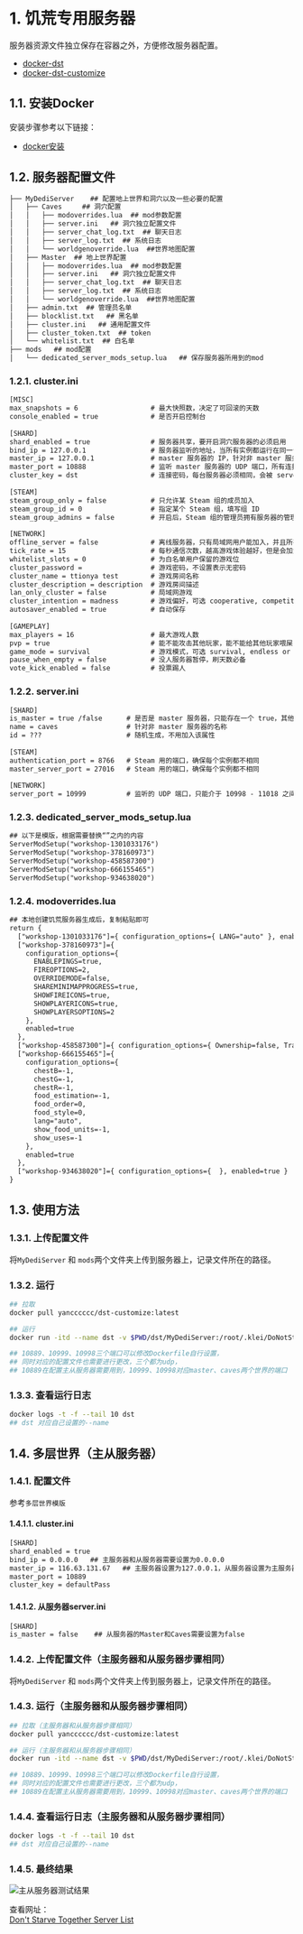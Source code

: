 # 1. 饥荒专用服务器
服务器资源文件独立保存在容器之外，方便修改服务器配置。

- [docker-dst](https://github.com/yanxin152133/docker-dst)
- [docker-dst-customize](https://github.com/yanxin152133/docker-dst-customize)

## 1.1. 安装Docker
安装步骤参考以下链接：     
- [docker安装](https://yanxin152133.github.io/notes/#/notes/Docker/%E6%95%99%E7%A8%8B/Docker%E5%AE%89%E8%A3%85)
## 1.2. 服务器配置文件
```html
├── MyDediServer    ## 配置地上世界和洞穴以及一些必要的配置
│   ├── Caves     ## 洞穴配置
│   │   ├── modoverrides.lua  ## mod参数配置
│   │   ├── server.ini   ## 洞穴独立配置文件
│   │   ├── server_chat_log.txt  ## 聊天日志
│   │   ├── server_log.txt  ## 系统日志
│   │   └── worldgenoverride.lua  ##世界地图配置
│   ├── Master  ## 地上世界配置
│   │   ├── modoverrides.lua  ## mod参数配置
│   │   ├── server.ini   ## 洞穴独立配置文件
│   │   ├── server_chat_log.txt  ## 聊天日志
│   │   ├── server_log.txt  ## 系统日志
│   │   └── worldgenoverride.lua  ##世界地图配置
│   ├── admin.txt  ## 管理员名单
│   ├── blocklist.txt   ## 黑名单
│   ├── cluster.ini   ## 通用配置文件
│   ├── cluster_token.txt  ## token
│   └── whitelist.txt  ## 白名单
├── mods   ## mod配置
│   └── dedicated_server_mods_setup.lua   ## 保存服务器所用到的mod
```
      
### 1.2.1. cluster.ini
```html
[MISC]
max_snapshots = 6                  # 最大快照数，决定了可回滚的天数
console_enabled = true             # 是否开启控制台
 
[SHARD]
shard_enabled = true               # 服务器共享，要开启洞穴服务器的必须启用
bind_ip = 127.0.0.1                # 服务器监听的地址，当所有实例都运行在同一台机器时，可填写 127.0.0.1，会被 server .ini 覆盖
master_ip = 127.0.0.1              # master 服务器的 IP，针对非 master 服务器，若与 master 服务器运行在同一台机器时，可填写 127.0.0.1，会被 server.ini 覆盖
master_port = 10888                # 监听 master 服务器的 UDP 端口，所有连接至 master 服务器的非 master 服务器必须相同
cluster_key = dst                  # 连接密码，每台服务器必须相同，会被 server.ini 覆盖
 
[STEAM]
steam_group_only = false           # 只允许某 Steam 组的成员加入
steam_group_id = 0                 # 指定某个 Steam 组，填写组 ID
steam_group_admins = false         # 开启后，Steam 组的管理员拥有服务器的管理权限
 
[NETWORK]
offline_server = false             # 离线服务器，只有局域网用户能加入，并且所有依赖于 Steam 的任何功能都无效，比如说饰品掉落
tick_rate = 15                     # 每秒通信次数，越高游戏体验越好，但是会加大服务器负担
whitelist_slots = 0                # 为白名单用户保留的游戏位
cluster_password =                 # 游戏密码，不设置表示无密码
cluster_name = ttionya test        # 游戏房间名称
cluster_description = description  # 游戏房间描述
lan_only_cluster = false           # 局域网游戏
cluster_intention = madness        # 游戏偏好，可选 cooperative, competitive, social, or madness，随便设置，没卵用
autosaver_enabled = true           # 自动保存
 
[GAMEPLAY]
max_players = 16                   # 最大游戏人数
pvp = true                         # 能不能攻击其他玩家，能不能给其他玩家喂屎
game_mode = survival               # 游戏模式，可选 survival, endless or wilderness，与玩家死亡后的负面影响有关
pause_when_empty = false           # 没人服务器暂停，刷天数必备
vote_kick_enabled = false          # 投票踢人
```
      
### 1.2.2. server.ini
```html
[SHARD]
is_master = true /false      # 是否是 master 服务器，只能存在一个 true，其他全是 false
name = caves                 # 针对非 master 服务器的名称
id = ???                     # 随机生成，不用加入该属性
 
[STEAM]
authentication_port = 8766   # Steam 用的端口，确保每个实例都不相同
master_server_port = 27016   # Steam 用的端口，确保每个实例都不相同
 
[NETWORK]
server_port = 10999          # 监听的 UDP 端口，只能介于 10998 - 11018 之间，确保每个实例都不相同
```
       
### 1.2.3. dedicated_server_mods_setup.lua
```html
## 以下是模版，根据需要替换“”之内的内容
ServerModSetup("workshop-1301033176")
ServerModSetup("workshop-378160973")
ServerModSetup("workshop-458587300")
ServerModSetup("workshop-666155465")
ServerModSetup("workshop-934638020")
```
      
### 1.2.4. modoverrides.lua
```html
## 本地创建饥荒服务器生成后，复制粘贴即可
return {
  ["workshop-1301033176"]={ configuration_options={ LANG="auto" }, enabled=true },
  ["workshop-378160973"]={
    configuration_options={
      ENABLEPINGS=true,
      FIREOPTIONS=2,
      OVERRIDEMODE=false,
      SHAREMINIMAPPROGRESS=true,
      SHOWFIREICONS=true,
      SHOWPLAYERICONS=true,
      SHOWPLAYERSOPTIONS=2 
    },
    enabled=true 
  },
  ["workshop-458587300"]={ configuration_options={ Ownership=false, Travel_Cost=32 }, enabled=true },
  ["workshop-666155465"]={
    configuration_options={
      chestB=-1,
      chestG=-1,
      chestR=-1,
      food_estimation=-1,
      food_order=0,
      food_style=0,
      lang="auto",
      show_food_units=-1,
      show_uses=-1 
    },
    enabled=true 
  },
  ["workshop-934638020"]={ configuration_options={  }, enabled=true } 
}
```
      
## 1.3. 使用方法
### 1.3.1. 上传配置文件
将`MyDediServer` 和 `mods`两个文件夹上传到服务器上，记录文件所在的路径。
### 1.3.2. 运行
```bash
## 拉取
docker pull yancccccc/dst-customize:latest

## 运行
docker run -itd --name dst -v $PWD/dst/MyDediServer:/root/.klei/DoNotStarveTogether/Cluster_1 -v $PWD/dst/mods:/root/DST/mods -p 10889:10889/udp -p 10999:10999/udp -p 10998:10998/udp yancccccc/dst-customize:latest

## 10889、10999、10998三个端口可以修改Dockerfile自行设置，
## 同时对应的配置文件也需要进行更改，三个都为udp，
## 10889在配置主从服务器需要用到，10999、10998对应master、caves两个世界的端口
```
      
### 1.3.3. 查看运行日志
```bash
docker logs -t -f --tail 10 dst
## dst 对应自己设置的--name
```
      
## 1.4. 多层世界（主从服务器）
### 1.4.1. 配置文件
参考`多层世界模版`
#### 1.4.1.1. cluster.ini 
```html
[SHARD]
shard_enabled = true
bind_ip = 0.0.0.0   ## 主服务器和从服务器需要设置为0.0.0.0
master_ip = 116.63.131.67   ## 主服务器设置为127.0.0.1，从服务器设置为主服务器的ip
master_port = 10889
cluster_key = defaultPass
```
       
#### 1.4.1.2. 从服务器server.ini
```html
[SHARD]
is_master = false    ## 从服务器的Master和Caves需要设置为false
```
       
### 1.4.2. 上传配置文件（主服务器和从服务器步骤相同）
将`MyDediServer` 和 `mods`两个文件夹上传到服务器上，记录文件所在的路径。
### 1.4.3. 运行（主服务器和从服务器步骤相同）
```bash
## 拉取（主服务器和从服务器步骤相同）
docker pull yancccccc/dst-customize:latest

## 运行（主服务器和从服务器步骤相同）
docker run -itd --name dst -v $PWD/dst/MyDediServer:/root/.klei/DoNotStarveTogether/Cluster_1 -v $PWD/dst/mods:/root/DST/mods -p 10889:10889/udp -p 10999:10999/udp -p 10998:10998/udp yancccccc/dst-customize:latest

## 10889、10999、10998三个端口可以修改Dockerfile自行设置，
## 同时对应的配置文件也需要进行更改，三个都为udp，
## 10889在配置主从服务器需要用到，10999、10998对应master、caves两个世界的端口
```
      
### 1.4.4. 查看运行日志（主服务器和从服务器步骤相同）
```bash
docker logs -t -f --tail 10 dst
## dst 对应自己设置的--name
```
        
### 1.4.5. 最终结果
![主从服务器测试结果](https://github.com/yanxin152133/docker-dst-customize/blob/master/pict/DST%20server.png)
       
查看网址：    
[Don't Starve Together Server List](https://dstserverlist.appspot.com/)